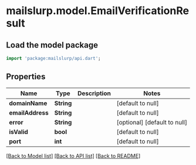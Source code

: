 # mailslurp.model.EmailVerificationResult

## Load the model package
```dart
import 'package:mailslurp/api.dart';
```

## Properties
Name | Type | Description | Notes
------------ | ------------- | ------------- | -------------
**domainName** | **String** |  | [default to null]
**emailAddress** | **String** |  | [default to null]
**error** | **String** |  | [optional] [default to null]
**isValid** | **bool** |  | [default to null]
**port** | **int** |  | [default to null]

[[Back to Model list]](../README#documentation-for-models) [[Back to API list]](../README#documentation-for-api-endpoints) [[Back to README]](../README)


